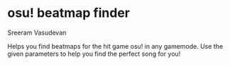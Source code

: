 # osu! beatmap finder
Sreeram Vasudevan

Helps you find beatmaps for the hit game osu! in any gamemode. Use the given parameters to help you find the perfect song for you!
